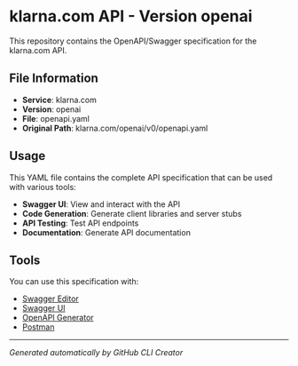 # klarna.com API - Version openai

This repository contains the OpenAPI/Swagger specification for the klarna.com API.

## File Information

- **Service**: klarna.com
- **Version**: openai
- **File**: openapi.yaml
- **Original Path**: klarna.com/openai/v0/openapi.yaml

## Usage

This YAML file contains the complete API specification that can be used with various tools:

- **Swagger UI**: View and interact with the API
- **Code Generation**: Generate client libraries and server stubs
- **API Testing**: Test API endpoints
- **Documentation**: Generate API documentation

## Tools

You can use this specification with:

- [Swagger Editor](https://editor.swagger.io/)
- [Swagger UI](https://swagger.io/tools/swagger-ui/)
- [OpenAPI Generator](https://openapi-generator.tech/)
- [Postman](https://www.postman.com/)

---

*Generated automatically by GitHub CLI Creator*
